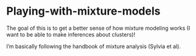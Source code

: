 
<!-- README.md is generated from README.Rmd. Please edit that file -->

# Playing-with-mixture-models

<!-- badges: start -->
<!-- badges: end -->

The goal of this is to get a better sense of how mixture modeling works
(I want to be able to make inferences about clusters)!

I’m basically following the handbook of mixture analysis (Sylvia et al).
